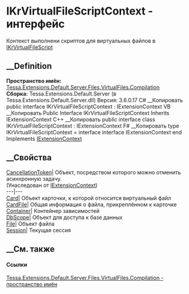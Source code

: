 # IKrVirtualFileScriptContext - интерфейс
Контекст выполнени скриптов для виртуальных файлов в
[IKrVirtualFileScript](T_Tessa_Extensions_Default_Server_Files_VirtualFiles_Compilation_IKrVirtualFileScript.htm)
##  __Definition
 **Пространство имён:**
[Tessa.Extensions.Default.Server.Files.VirtualFiles.Compilation](N_Tessa_Extensions_Default_Server_Files_VirtualFiles_Compilation.htm)  
 **Сборка:** Tessa.Extensions.Default.Server (в
Tessa.Extensions.Default.Server.dll) Версия: 3.6.0.17
C# __Копировать
     public interface IKrVirtualFileScriptContext : IExtensionContext
VB __Копировать
     Public Interface IKrVirtualFileScriptContext
    	Inherits IExtensionContext
C++ __Копировать
     public interface class IKrVirtualFileScriptContext : IExtensionContext
F# __Копировать
     type IKrVirtualFileScriptContext = 
        interface
            interface IExtensionContext
        end
Implements
    [IExtensionContext](T_Tessa_Extensions_IExtensionContext.htm)
##  __Свойства
[CancellationToken](P_Tessa_Extensions_IExtensionContext_CancellationToken.htm)|
Объект, посредством которого можно отменить асинхронную задачу.  
(Унаследован от [IExtensionContext](T_Tessa_Extensions_IExtensionContext.htm))  
---|---  
[Card](P_Tessa_Extensions_Default_Server_Files_VirtualFiles_Compilation_IKrVirtualFileScriptContext_Card.htm)|
Объект карточки, к которой относится виртуальный файл  
[CardFile](P_Tessa_Extensions_Default_Server_Files_VirtualFiles_Compilation_IKrVirtualFileScriptContext_CardFile.htm)|
Общая информация о файла, прикреплённом к карточке  
[Container](P_Tessa_Extensions_Default_Server_Files_VirtualFiles_Compilation_IKrVirtualFileScriptContext_Container.htm)|
Контейнер зависимостей  
[DbScope](P_Tessa_Extensions_Default_Server_Files_VirtualFiles_Compilation_IKrVirtualFileScriptContext_DbScope.htm)|
Объект для доступа к базе данных  
[File](P_Tessa_Extensions_Default_Server_Files_VirtualFiles_Compilation_IKrVirtualFileScriptContext_File.htm)|
Объект файла  
[Session](P_Tessa_Extensions_Default_Server_Files_VirtualFiles_Compilation_IKrVirtualFileScriptContext_Session.htm)|
Текущая сессия  
## __См. также
#### Ссылки
[Tessa.Extensions.Default.Server.Files.VirtualFiles.Compilation - пространство
имён](N_Tessa_Extensions_Default_Server_Files_VirtualFiles_Compilation.htm)
